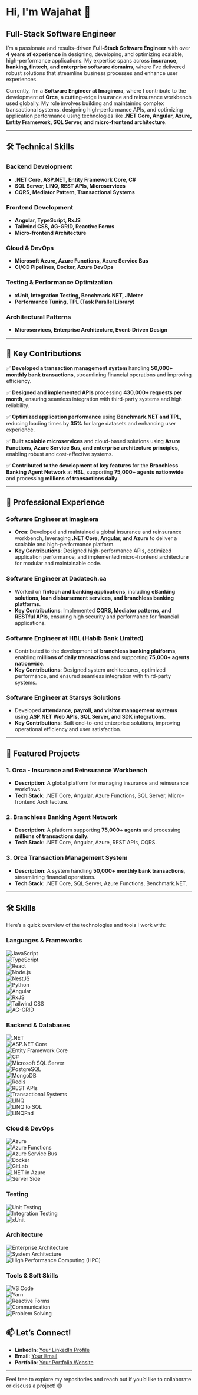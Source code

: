 # Hi, I'm Wajahat 👋  
## Full-Stack Software Engineer  

I’m a passionate and results-driven **Full-Stack Software Engineer** with over **4 years of experience** in designing, developing, and optimizing scalable, high-performance applications. My expertise spans across **insurance, banking, fintech, and enterprise software domains**, where I’ve delivered robust solutions that streamline business processes and enhance user experiences.  

Currently, I’m a **Software Engineer at Imaginera**, where I contribute to the development of **Orca**, a cutting-edge insurance and reinsurance workbench used globally. My role involves building and maintaining complex transactional systems, designing high-performance APIs, and optimizing application performance using technologies like **.NET Core, Angular, Azure, Entity Framework, SQL Server, and micro-frontend architecture**.  

---

## 🛠️ Technical Skills  

### **Backend Development**  
- **.NET Core, ASP.NET, Entity Framework Core, C#**  
- **SQL Server, LINQ, REST APIs, Microservices**  
- **CQRS, Mediator Pattern, Transactional Systems**  

### **Frontend Development**  
- **Angular, TypeScript, RxJS**  
- **Tailwind CSS, AG-GRID, Reactive Forms**  
- **Micro-frontend Architecture**  

### **Cloud & DevOps**  
- **Microsoft Azure, Azure Functions, Azure Service Bus**  
- **CI/CD Pipelines, Docker, Azure DevOps**  

### **Testing & Performance Optimization**  
- **xUnit, Integration Testing, Benchmark.NET, JMeter**  
- **Performance Tuning, TPL (Task Parallel Library)**  

### **Architectural Patterns**  
- **Microservices, Enterprise Architecture, Event-Driven Design**  

---

## 🚀 Key Contributions  

✅ **Developed a transaction management system** handling **50,000+ monthly bank transactions**, streamlining financial operations and improving efficiency.  

✅ **Designed and implemented APIs** processing **430,000+ requests per month**, ensuring seamless integration with third-party systems and high reliability.  

✅ **Optimized application performance** using **Benchmark.NET and TPL**, reducing loading times by **35%** for large datasets and enhancing user experience.  

✅ **Built scalable microservices** and cloud-based solutions using **Azure Functions, Azure Service Bus, and enterprise architecture principles**, enabling robust and cost-effective systems.  

✅ **Contributed to the development of key features** for the **Branchless Banking Agent Network** at **HBL**, supporting **75,000+ agents nationwide** and processing **millions of transactions daily**.  

---

## 💼 Professional Experience  

### **Software Engineer** at **Imaginera**  
- **Orca**: Developed and maintained a global insurance and reinsurance workbench, leveraging **.NET Core, Angular, and Azure** to deliver a scalable and high-performance platform.  
- **Key Contributions**: Designed high-performance APIs, optimized application performance, and implemented micro-frontend architecture for modular and maintainable code.  

### **Software Engineer** at **Dadatech.ca**  
- Worked on **fintech and banking applications**, including **eBanking solutions, loan disbursement services, and branchless banking platforms**.  
- **Key Contributions**: Implemented **CQRS, Mediator patterns, and RESTful APIs**, ensuring high security and performance for financial applications.  

### **Software Engineer** at **HBL (Habib Bank Limited)**  
- Contributed to the development of **branchless banking platforms**, enabling **millions of daily transactions** and supporting **75,000+ agents nationwide**.  
- **Key Contributions**: Designed system architectures, optimized performance, and ensured seamless integration with third-party systems.  

### **Software Engineer** at **Starsys Solutions**  
- Developed **attendance, payroll, and visitor management systems** using **ASP.NET Web APIs, SQL Server, and SDK integrations**.  
- **Key Contributions**: Built end-to-end enterprise solutions, improving operational efficiency and user satisfaction.  

---

## 🌟 Featured Projects  

### 1. **Orca - Insurance and Reinsurance Workbench**  
- **Description**: A global platform for managing insurance and reinsurance workflows.  
- **Tech Stack**: .NET Core, Angular, Azure Functions, SQL Server, Micro-frontend Architecture. 

### 2. **Branchless Banking Agent Network**  
- **Description**: A platform supporting **75,000+ agents** and processing **millions of transactions daily**.  
- **Tech Stack**: .NET Core, Angular, Azure, REST APIs, CQRS.

### 3. **Orca Transaction Management System**  
- **Description**: A system handling **50,000+ monthly bank transactions**, streamlining financial operations.  
- **Tech Stack**: .NET Core, SQL Server, Azure Functions, Benchmark.NET.

---

## 🛠️ Skills 

Here’s a quick overview of the technologies and tools I work with:  

### **Languages & Frameworks**  
![JavaScript](https://img.shields.io/badge/JavaScript-F7DF1E?style=for-the-badge&logo=javascript&logoColor=black)  
![TypeScript](https://img.shields.io/badge/TypeScript-3178C6?style=for-the-badge&logo=typescript&logoColor=white)  
![React](https://img.shields.io/badge/React-61DAFB?style=for-the-badge&logo=react&logoColor=black)  
![Node.js](https://img.shields.io/badge/Node.js-339933?style=for-the-badge&logo=node.js&logoColor=white)  
![NestJS](https://img.shields.io/badge/NestJS-E0234E?style=for-the-badge&logo=nestjs&logoColor=white)  
![Python](https://img.shields.io/badge/Python-3776AB?style=for-the-badge&logo=python&logoColor=white)  
![Angular](https://img.shields.io/badge/Angular-DD0031?style=for-the-badge&logo=angular&logoColor=white)  
![RxJS](https://img.shields.io/badge/RxJS-B7178C?style=for-the-badge&logo=reactivex&logoColor=white)  
![Tailwind CSS](https://img.shields.io/badge/Tailwind%20CSS-06B6D4?style=for-the-badge&logo=tailwind-css&logoColor=white)  
![AG-GRID](https://img.shields.io/badge/AG--GRID-2C8EBB?style=for-the-badge&logo=ag-grid&logoColor=white)  

### **Backend & Databases**  
![.NET](https://img.shields.io/badge/.NET-512BD4?style=for-the-badge&logo=dotnet&logoColor=white)  
![ASP.NET Core](https://img.shields.io/badge/ASP.NET%20Core-512BD4?style=for-the-badge&logo=dotnet&logoColor=white)  
![Entity Framework Core](https://img.shields.io/badge/Entity%20Framework%20Core-512BD4?style=for-the-badge&logo=dotnet&logoColor=white)  
![C#](https://img.shields.io/badge/C%23-239120?style=for-the-badge&logo=c-sharp&logoColor=white)  
![Microsoft SQL Server](https://img.shields.io/badge/SQL%20Server-CC2927?style=for-the-badge&logo=microsoft-sql-server&logoColor=white)  
![PostgreSQL](https://img.shields.io/badge/PostgreSQL-4169E1?style=for-the-badge&logo=postgresql&logoColor=white)  
![MongoDB](https://img.shields.io/badge/MongoDB-47A248?style=for-the-badge&logo=mongodb&logoColor=white)  
![Redis](https://img.shields.io/badge/Redis-DC382D?style=for-the-badge&logo=redis&logoColor=white)  
![REST APIs](https://img.shields.io/badge/REST%20APIs-FF6F61?style=for-the-badge&logo=rest&logoColor=white)  
![Transactional Systems](https://img.shields.io/badge/Transactional%20Systems-0089D6?style=for-the-badge&logo=transaction&logoColor=white)  
![LINQ](https://img.shields.io/badge/LINQ-FF6F61?style=for-the-badge&logo=linq&logoColor=white)  
![LINQ to SQL](https://img.shields.io/badge/LINQ%20to%20SQL-FF6F61?style=for-the-badge&logo=linq&logoColor=white)  
![LINQPad](https://img.shields.io/badge/LINQPad-0089D6?style=for-the-badge&logo=linqpad&logoColor=white)  

### **Cloud & DevOps**  
![Azure](https://img.shields.io/badge/Azure-0089D6?style=for-the-badge&logo=microsoft-azure&logoColor=white)  
![Azure Functions](https://img.shields.io/badge/Azure%20Functions-0062AD?style=for-the-badge&logo=microsoft-azure&logoColor=white)  
![Azure Service Bus](https://img.shields.io/badge/Azure%20Service%20Bus-0089D6?style=for-the-badge&logo=microsoft-azure&logoColor=white)  
![Docker](https://img.shields.io/badge/Docker-2496ED?style=for-the-badge&logo=docker&logoColor=white)  
![GitLab](https://img.shields.io/badge/GitLab-FCA121?style=for-the-badge&logo=gitlab&logoColor=white)  
![.NET in Azure](https://img.shields.io/badge/.NET%20in%20Azure-512BD4?style=for-the-badge&logo=microsoft-azure&logoColor=white)  
![Server Side](https://img.shields.io/badge/Server%20Side-0089D6?style=for-the-badge&logo=server&logoColor=white)  

### **Testing**  
![Unit Testing](https://img.shields.io/badge/Unit%20Testing-FF6F61?style=for-the-badge&logo=testing-library&logoColor=white)  
![Integration Testing](https://img.shields.io/badge/Integration%20Testing-0089D6?style=for-the-badge&logo=testing-library&logoColor=white)  
![xUnit](https://img.shields.io/badge/xUnit-0089D6?style=for-the-badge&logo=xunit&logoColor=white)  

### **Architecture**  
![Enterprise Architecture](https://img.shields.io/badge/Enterprise%20Architecture-FF6F61?style=for-the-badge&logo=architecture&logoColor=white)  
![System Architecture](https://img.shields.io/badge/System%20Architecture-0089D6?style=for-the-badge&logo=architecture&logoColor=white)  
![High Performance Computing (HPC)](https://img.shields.io/badge/High%20Performance%20Computing-FF6F61?style=for-the-badge&logo=hpc&logoColor=white)  

### **Tools & Soft Skills**  
![VS Code](https://img.shields.io/badge/VS%20Code-007ACC?style=for-the-badge&logo=visual-studio-code&logoColor=white)  
![Yarn](https://img.shields.io/badge/Yarn-2C8EBB?style=for-the-badge&logo=yarn&logoColor=white)  
![Reactive Forms](https://img.shields.io/badge/Reactive%20Forms-FF6F61?style=for-the-badge&logo=angular&logoColor=white)  
![Communication](https://img.shields.io/badge/Communication-FF6F61?style=for-the-badge&logo=communication&logoColor=white)  
![Problem Solving](https://img.shields.io/badge/Problem%)  


## 📫 Let’s Connect!  
- **LinkedIn**: [Your LinkedIn Profile](https://www.linkedin.com/in/dev-wajahat/)  
- **Email**: [Your Email](dev.wajahath@gmail.com)  
- **Portfolio**: [Your Portfolio Website](https://www.notion.so/Hi-I-m-Wajahat-18bc80a23cfc80b3b98cc26018bdfb9e)  

---

Feel free to explore my repositories and reach out if you’d like to collaborate or discuss a project! 😊  
